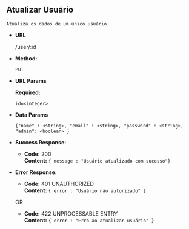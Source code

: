 **Atualizar Usuário**
----
    
    Atualiza os dados de um único usuário. 

* **URL**

  /user/:id

* **Method:**

    `PUT`
  
*  **URL Params**

   **Required:**
 
   `id=<integer>`

* **Data Params**
    
    `{"name" : <string>, "email" : <string>, "password" : <string>, "admin": <boolean> }`

* **Success Response:**

  * **Code:** 200 <br />
    **Content:** `{ message : "Usuário atualizado com sucesso"}`
 
* **Error Response:**

  * **Code:** 401 UNAUTHORIZED <br />
    **Content:** `{ error : "Usuário não autorizado" }`

  OR

  * **Code:** 422 UNPROCESSABLE ENTRY <br />
    **Content:** `{ error : "Erro ao atualizar usuário" }`

